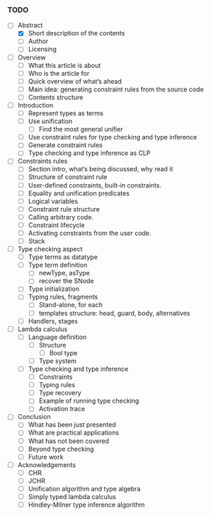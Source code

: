 ### TODO

- [ ] Abstract  
    - [x] Short description of the contents
    - [ ] Author
    - [ ] Licensing
- [ ] Overview
    - [ ] What this article is about
    - [ ] Who is the article for
    - [ ] Quick overview of what’s ahead
    - [ ] Main idea: generating constraint rules from the source code
    - [ ] Contents structure
- [ ] Introduction
    - [ ] Represent types as terms
    - [ ] Use unification
        - [ ] Find the most general unifier
    - [ ] Use constraint rules for type checking and type inference
    - [ ] Generate constraint rules
    - [ ] Type checking and type inference as CLP
- [ ] Constraints rules
    - [ ] Section intro, what’s being discussed, why read it
    - [ ] Structure of constraint rule
    - [ ] User-defined constraints, built-in constraints.
    - [ ] Equality and unification predicates
    - [ ] Logical variables
    - [ ] Constraint rule structure
    - [ ] Calling arbitrary code.
    - [ ] Constraint lifecycle
    - [ ] Activating constraints from the user code.
    - [ ] Stack
- [ ] Type checking aspect
    - [ ] Type terms as datatype
    - [ ] Type term definition
        - [ ] newType, asType
        - [ ] recover the SNode 
    - [ ] Type initialization
    - [ ] Typing rules, fragments
        - [ ] Stand-alone, for each
        - [ ] templates structure: head, guard, body, alternatives
    - [ ] Handlers, stages
- [ ] Lambda calculus
    - [ ] Language definition
        - [ ] Structure
            - [ ] Bool type
        - [ ] Type system
    - [ ] Type checking and type inference
        - [ ] Constraints
        - [ ] Typing rules
        - [ ] Type recovery
        - [ ] Example of running type checking
        - [ ] Activation trace
- [ ] Conclusion
    - [ ] What has been just presented
    - [ ] What are practical applications
    - [ ] What has not been covered
    - [ ] Beyond type checking
    - [ ] Future work
- [ ] Acknowledgements
    - [ ] CHR
    - [ ] JCHR
    - [ ] Unification algorithm and type algebra
    - [ ] Simply typed lambda calculus
    - [ ] Hindley-Milner type inference algorithm 
